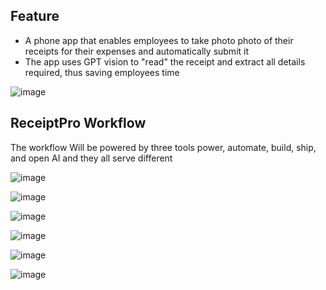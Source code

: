 

## Feature
- A phone app that enables employees to take photo photo of their receipts for their expenses and automatically submit it
- The app uses GPT vision to "read" the receipt and extract all details required, thus saving employees time


![image](https://github.com/user-attachments/assets/6a53a402-e997-48ea-ae3d-5b6f6d3a7fbd)


## ReceiptPro Workflow

The workflow Will be powered by three tools power, automate, build, ship, and open AI and they all serve different

![image](https://github.com/user-attachments/assets/8d073838-2b67-4bbc-8f7e-741b63737cfa)



![image](https://github.com/user-attachments/assets/a62b90d7-ad0f-4f4a-a1ac-d93dd9278b8e)



![image](https://github.com/user-attachments/assets/b6007a01-5f15-4b43-983d-40f0179c68bb)



![image](https://github.com/user-attachments/assets/851d7bf2-a011-4ea8-b3f7-5f6bb53ee906)



![image](https://github.com/user-attachments/assets/173030dd-dd06-4cfb-83cb-498d00ac8541)





![image](https://github.com/user-attachments/assets/454ea443-2d76-47ca-87e4-e52458998053)


